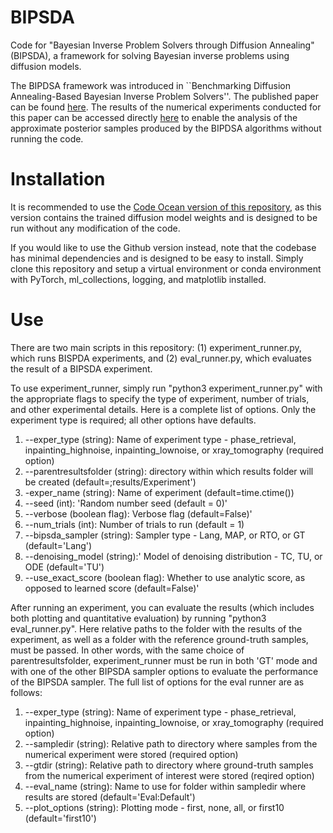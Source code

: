 # BIPSDA

Code for "Bayesian Inverse Problem Solvers through Diffusion Annealing" (BIPSDA), a framework for solving Bayesian inverse problems using diffusion models.

The BIPDSA framework was introduced in ``Benchmarking Diffusion Annealing-Based Bayesian Inverse Problem Solvers''. The published paper can be found [here](10.1109/OJSP.2025.3597867). The results of the numerical experiments conducted for this paper can be accessed directly [here](https://doi.org/10.7910/DVN/0L5KGB) to enable the analysis of the approximate posterior samples produced by the BIPDSA algorithms without running the code. 

# Installation

It is recommended to use the [Code Ocean version of this repository](https://codeocean.com/capsule/6733743/tree), as this version contains the trained diffusion model weights and is designed to be run without any modification of the code. 

If you would like to use the Github version instead, note that the codebase has minimal dependencies and is designed to be easy to install. Simply clone this repository and setup a virtual environment or conda environment 
with PyTorch, ml_collections, logging, and matplotlib installed. 

# Use 

There are two main scripts in this repository: (1) experiment_runner.py, which runs BISPDA experiments, and (2) eval_runner.py, which evaluates the result 
of a BIPSDA experiment. 

To use experiment_runner, simply run "python3 experiment_runner.py" with the appropriate flags to specify the type of experiment, number of trials, 
and other experimental details. Here is a complete list of options. Only the experiment type is required; all other options have defaults. 
1. --exper_type (string): Name of experiment type - phase_retrieval, inpainting_highnoise, inpainting_lownoise, or xray_tomography (required option)
2. --parentresultsfolder (string): directory within which results folder will be created (default=;results/Experiment') 
3. -exper_name (string): Name of experiment (default=time.ctime())
4. --seed (int): 'Random number seed (default = 0)'
5. --verbose (boolean flag): Verbose flag (default=False)'
6. --num_trials (int): Number of trials to run (default = 1)
7. --bipsda_sampler (string): Sampler type - Lang, MAP, or RTO, or GT (default='Lang')
8. --denoising_model (string):' Model of denoising distribution - TC, TU, or ODE (default='TU')
9. --use_exact_score (boolean flag): Whether to use analytic score, as opposed to learned score (default=False)'

After running an experiment, you can evaluate the results (which includes both plotting and quantitative evaluation) by running
"python3 eval_runner.py". Here relative paths to the folder with the results of the experiment, as well as a folder with the reference
ground-truth samples, must be passed. In other words, with the same choice of parentresultsfolder, experiment_runner must be 
run in both 'GT' mode and with one of the other BIPSDA sampler options to evaluate the performance of the BIPSDA sampler. The full list of options 
for the eval runner are as follows:
1. --exper_type (string): Name of experiment type - phase_retrieval, inpainting_highnoise, inpainting_lownoise, or xray_tomography (required option)
2. --sampledir (string): Relative path to directory where samples from the numerical experiment were stored (required option)
3. --gtdir (string): Relative path to directory where ground-truth samples from the numerical experiment of interest were stored (reqired option)
4. --eval_name (string): Name to use for folder within sampledir where results are stored (default='Eval:Default')
5. --plot_options (string): Plotting mode - first, none, all, or first10 (default='first10')
